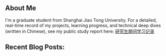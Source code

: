 ## About Me

I'm a graduate student from Shanghai Jiao Tong University. For a detailed, real-time record of my projects, learning progress, and technical deep dives (written in Chinese), see my public study report here:
[研究生期间学习记录](https://lcnhk3zfhmzs.feishu.cn/wiki/ElnrwHyd0iiUD0k9V1EcNoEZn1c?from=from_copylink)

## Recent Blog Posts:

<!-- BLOG-POST-LIST:START -->
<!-- BLOG-POST-LIST:END -->
